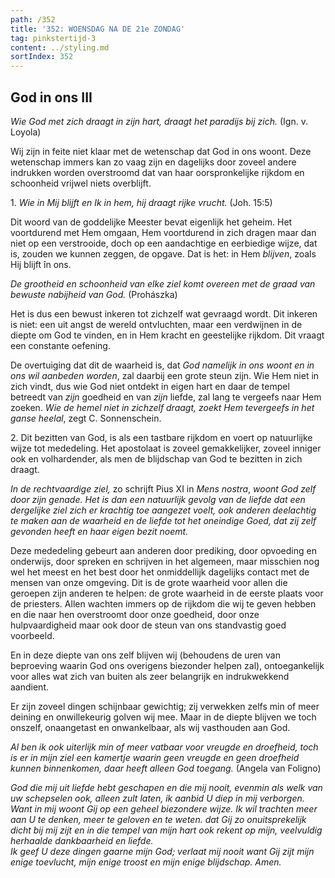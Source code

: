 ```yaml
---
path: /352
title: '352: WOENSDAG NA DE 21e ZONDAG'
tag: pinkstertijd-3
content: ../styling.md
sortIndex: 352
---
```


## God in ons III

_Wie God met zich draagt in zijn hart, draagt het paradijs bij zich._ (Ign. v. Loyola)

Wij zijn in feite niet klaar met de wetenschap dat God in ons woont. Deze wetenschap immers kan zo vaag zijn en dagelijks door zoveel andere indrukken worden overstroomd dat van haar oorspronkelijke rijkdom en schoonheid vrijwel niets overblijft.

1\. _Wie in Mij blijft en Ik in hem, hij draagt rijke vrucht._ (Joh. 15:5)

Dit woord van de goddelijke Meester bevat eigenlijk het geheim. Het voortdurend met Hem omgaan, Hem voortdurend in zich dragen maar dan niet op een verstrooide, doch op een aandachtige en eerbiedige wijze, dat is, zouden we kunnen zeggen, de opgave. Dat is het: in Hem _blijven_, zoals Hij blijft în ons.

_De grootheid en schoonheid van elke ziel komt overeen met de graad van bewuste nabijheid van God._ (Prohászka)

Het is dus een bewust inkeren tot zichzelf wat gevraagd wordt. Dit inkeren is niet: een uit angst de wereld ontvluchten, maar een verdwijnen in de diepte om God te vinden, en in Hem kracht en geestelijke rijkdom. Dit vraagt een constante oefening.

De overtuiging dat dit de waarheid is, dat _God namelijk in ons woont en in ons wil aanbeden worden_, zal daarbij een grote steun zijn. Wie Hem niet in zich vindt, dus wie God niet ontdekt in eigen hart en daar de tempel betreedt van _zijn_ goedheid en van _zijn_ liefde, zal lang te vergeefs naar Hem zoeken. _Wie de hemel niet in zichzelf draagt, zoekt Hem tevergeefs in het ganse heelal_, zegt C. Sonnenschein.

2\. Dit bezitten van God, is als een tastbare rijkdom en voert op natuurlijke wijze tot mededeling. Het apostolaat is zoveel gemakkelijker, zoveel inniger ook en volhardender, als men de blijdschap van God te bezitten in zich draagt.

_In de rechtvaardige ziel,_ zo schrijft Pius XI in _Mens nostra_, _woont God zelf door zijn genade. Het is dan een natuurlijk gevolg van de liefde dat een dergelijke ziel zich er krachtig toe aangezet voelt, ook anderen deelachtig te maken aan de waarheid en de liefde tot het oneindige Goed, dat zij zelf gevonden heeft en haar eigen bezit noemt._

Deze mededeling gebeurt aan anderen door prediking, door opvoeding en onderwijs, door spreken en schrijven in het algemeen, maar misschien nog wel het meest en het best door het onmiddellijk dagelijks contact met de mensen van onze omgeving. Dit is de grote waarheid voor allen die geroepen zijn anderen te helpen: de grote waarheid in de eerste plaats voor de priesters. Allen wachten immers op de rijkdom die wij te geven hebben en die naar hen overstroomt door onze goedheid, door onze hulpvaardigheid maar ook door de steun van ons standvastig goed voorbeeld.

En in deze diepte van ons zelf blijven wij (behoudens de uren van beproeving waarin God ons overigens biezonder helpen zal), ontoegankelijk voor alles wat zich van buiten als zeer belangrijk en indrukwekkend aandient.

Er zijn zoveel dingen schijnbaar gewichtig; zij verwekken zelfs min of meer deining en onwillekeurig golven wij mee. Maar in de diepte blijven we toch onszelf, onaangetast en onwankelbaar, als wij vasthouden aan God.

_Al ben ik ook uiterlijk min of meer vatbaar voor vreugde en droefheid, toch is er in mijn ziel een kamertje waarin geen vreugde en geen droefheid kunnen binnenkomen, daar heeft alleen God toegang._ (Angela van Foligno)

_God die mij uit liefde hebt geschapen en die mij nooit, evenmin als welk van uw schepselen ook, alleen zult laten, ik aanbid U diep in mij verborgen. Want in mij woont Gij op een geheel biezondere wijze. Ik wil trachten meer aan U te denken, meer te geloven en te weten. dat Gij zo onuitsprekelijk dicht bij mij zijt en in die tempel van mijn hart ook rekent op mijn, veelvuldig herhaalde dankbaarheid en liefde._  
_Ik geef U deze dingen gaarne mijn God; verlaat mij nooit want Gij zijt mijn enige toevlucht, mijn enige troost en mijn enige blijdschap. Amen._
